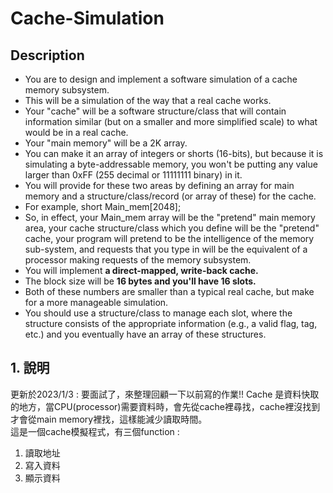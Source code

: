 # Cache-Simulation
## Description
- You are to design and implement a software simulation of a cache memory subsystem. 
- This will be a simulation of the way that a real cache works. 
- Your "cache" will be a software structure/class that will contain information similar (but on a smaller and more simplified scale) to what would be in a real cache. 
- Your "main memory" will be a 2K array. 
- You can make it an array of integers or shorts (16-bits), but because it is simulating a byte-addressable memory, you won't be putting any value larger than 0xFF (255 decimal or 11111111 binary) in it.
- You will provide for these two areas by defining an array for main memory and a structure/class/record (or array of these) for the cache. 
- For example, short Main_mem[2048];
- So, in effect, your Main_mem array will be the "pretend" main memory area, your cache structure/class which you define will be the "pretend" cache, your program will pretend to be the intelligence of the memory sub-system, and requests that you type in will be the equivalent of a processor making requests of the memory subsystem.
- You will implement **a direct-mapped, write-back cache.**
- The block size will be **16 bytes and you'll have 16 slots.** 
- Both of these numbers are smaller than a typical real cache, but make for a more manageable simulation. 
- You should use a structure/class to manage each slot, where the structure consists of the appropriate information (e.g., a valid flag, tag, etc.) and you eventually
have an array of these structures. 

## 1. 說明
更新於2023/1/3 : 要面試了，來整理回顧一下以前寫的作業!!
Cache 是資料快取的地方，當CPU(processor)需要資料時，會先從cache裡尋找，cache裡沒找到才會從main memory裡找，這樣能減少讀取時間。    
這是一個cache模擬程式，有三個function :
1. 讀取地址
2. 寫入資料
3. 顯示資料

